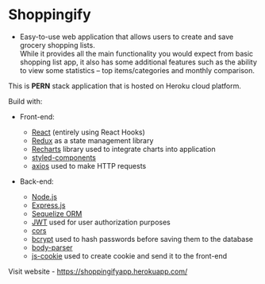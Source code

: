 # Shoppingify

-	Easy-to-use web application that allows users to create and save grocery shopping lists.\
While it provides all the main functionality you would expect from basic shopping list app, it also has some additional features such as the ability to view some statistics – top items/categories and monthly comparison.

This is **PERN** stack application that is hosted on Heroku cloud platform.

Build with:
* Front-end:
  *	[React](https://reactjs.org/docs/getting-started.html) (entirely using React Hooks)
  *	[Redux](https://redux.js.org/introduction/getting-started) as a state management library
  * [Recharts](https://recharts.org/en-US/) library used to integrate charts into application
  *	[styled-components](https://styled-components.com/docs)
  *	[axios](https://axios-http.com/docs/intro) used to make HTTP requests

* Back-end:
  * [Node.js](https://nodejs.org/docs/latest-v15.x/api/)
  * [Express.js](https://expressjs.com/en/starter/installing.html) 
  * [Sequelize ORM](https://sequelize.org/master/)
  * [JWT](https://jwt.io/) used for user authorization purposes
  * [cors](https://developer.mozilla.org/en-US/docs/Web/HTTP/CORS) 
  * [bcrypt](https://www.npmjs.com/package/bcrypt) used to hash passwords before saving them to the database
  * [body-parser](https://www.npmjs.com/package/body-parser)
  * [js-cookie](https://github.com/js-cookie/js-cookie) used to create cookie and send it to the front-end

Visit website - https://shoppingifyapp.herokuapp.com/

